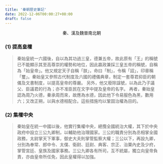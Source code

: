```yaml
---
title: '秦朝歷史筆記'
date: 2022-12-06T00:00:27+08:00
draft: false
---
```


<p style="text-align: center;">秦、漢及魏晉南北朝</p>

### (1) 提高皇權
> 秦始皇統一六國後，自以為其功過三皇，德兼五帝，故此原有「王」的稱號已不能顯示其至高尊崇的權勢和地位，因此嬴政兼採三皇五帝的稱號，自稱為「始皇帝」。他又規定天子自稱「朕」，命曰「制」，令稱「詔」，印章稱「璽」。秦始皇又參照古代制度及六國的禮儀典章，制定一套尊君抑臣的朝儀及文書制度，以提高皇帝的尊嚴。  另外，他又廢除諡號，以為此乃子議父、臣議君的行為；亦不准臣民在文字中提及皇帝的名字。  再者，秦始皇認為周乃火德，秦承周而來，故應為水德，因此他下令易服色為黑，數用六；又改正朔，以與水德相配合。這些措施均以鞏固治權為目的。

### (2) 集權中央
> 秦始皇在統一中國以後，他實行集權中央，總攬全國統治大權，其下於中央政府中設立三公九卿制，以輔助他治理國家。三公的職責分別為丞相掌全國政務，太尉掌天下軍事，御史大夫則掌管監察大權；三公以下，再設九卿，分別為奉常、郎中令、太僕、衛尉、廷尉、典客、宗正、治粟內史及少府，掌管宮廷、皇族及國家事務。三公九卿各有所司，互不統屬，獨立向皇帝負責，亦由皇帝所任免，因此皇權得以加強。

